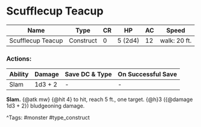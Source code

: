 # Scufflecup Teacup

| Name | Type | CR | HP | AC | Speed |
|------|------|----|----|----|-------|
| Scufflecup Teacup | Construct | 0 | 5 (2d4) | 12 | walk: 20 ft. |

### Actions:

| Ability | Damage | Save DC & Type | On Successful Save |
|---------|--------|----------------|--------------------|
| Slam | 1d3 + 2 | - | - |


**Slam.** {@atk mw} {@hit 4} to hit, reach 5 ft., one target. {@h}3 ({@damage 1d3 + 2}) bludgeoning damage.

^Tags: #monster #type_construct